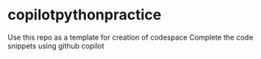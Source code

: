 # copilotpythonpractice

Use this repo as a template for creation of codespace
Complete the code snippets using github copilot
